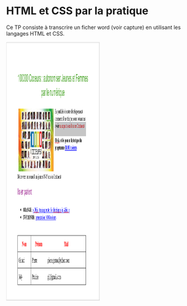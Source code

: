 <h1>HTML et CSS par la pratique </h1>

Ce TP consiste à transcrire un ficher word (voir capture) en utilisant les langages HTML et CSS.

<img src="./assets/images/projet-screen.PNG" width=50% height="700px" alt="Capture du rendu projet">
